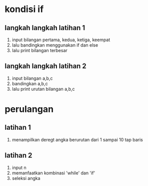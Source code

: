 # kondisi if 
## langkah langkah latihan 1
1. input bilangan pertama, kedua, ketiga, keempat
2. lalu bandingkan menggunakan if dan else
3. lalu print bilangan terbesar

## langkah langkah latihan 2
1. input bilangan a,b,c
2. bandingkan a,b,c
3. lalu print urutan bilangan a,b,c

# perulangan
## latihan 1
1. menampilkan deregt angka berurutan dari 1 sampai 10 tap baris

## latihan 2
1. input n
2. memanfaatkan kombinasi 'while' dan 'if'
3. seleksi angka
   
